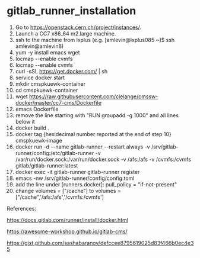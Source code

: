 # gitlab_runner_installation

1) Go to https://openstack.cern.ch/project/instances/.
2) Launch a CC7 x86_64 m2.large machine.
3) ssh to the machine from lxplus (e.g. [amlevin@lxplus085 ~]$ ssh amlevin@amlevin8)
4) yum -y install emacs wget
5) locmap --enable cvmfs
6) locmap --enable cvmfs
7) curl -sSL https://get.docker.com/ | sh 
8) service docker start
9) mkdir cmspkuewk-container
10) cd cmspkuewk-container
11) wget https://raw.githubusercontent.com/clelange/cmssw-docker/master/cc7-cms/Dockerfile
12) emacs Dockerfile
13) remove the line starting with "RUN     groupadd -g 1000" and all lines below it
14) docker build .
15) docker tag {hexidecimal number reported at the end of step 10} cmspkuewk-image
16) docker run -d --name gitlab-runner --restart always -v /srv/gitlab-runner/config:/etc/gitlab-runner -v /var/run/docker.sock:/var/run/docker.sock -v /afs:/afs -v /cvmfs:/cvmfs gitlab/gitlab-runner:latest
17) docker exec -it gitlab-runner gitlab-runner register
18) emacs -nw /srv/gitlab-runner/config/config.toml 
19) add the line under [runners.docker]: pull_policy = "if-not-present"
20) change volumes = ["/cache"] to volumes = ["/cache",'/afs:/afs','/cvmfs:/cvmfs']

References:

https://docs.gitlab.com/runner/install/docker.html

https://awesome-workshop.github.io/gitlab-cms/

https://gist.github.com/sashabaranov/defccee8795619025d83f466b0ec4e35
